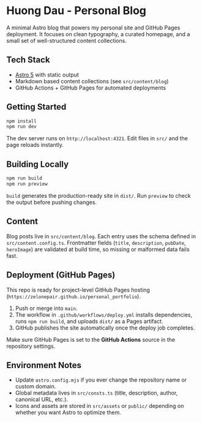 # Huong Dau - Personal Blog

A minimal Astro blog that powers my personal site and GitHub Pages deployment. It focuses on clean
typography, a curated homepage, and a small set of well-structured content collections.

## Tech Stack

- [Astro 5](https://astro.build/) with static output
- Markdown based content collections (see `src/content/blog`)
- GitHub Actions + GitHub Pages for automated deployments

## Getting Started

```bash
npm install
npm run dev
```

The dev server runs on `http://localhost:4321`. Edit files in `src/` and the page reloads instantly.

## Building Locally

```bash
npm run build
npm run preview
```

`build` generates the production-ready site in `dist/`. Run `preview` to check the output before
pushing changes.

## Content

Blog posts live in `src/content/blog`. Each entry uses the schema defined in
`src/content.config.ts`. Frontmatter fields (`title`, `description`, `pubDate`, `heroImage`) are
validated at build time, so missing or malformed data fails fast.

## Deployment (GitHub Pages)

This repo is ready for project-level GitHub Pages hosting (`https://zelonepair.github.io/personal_portfolio`).

1. Push or merge into `main`.
2. The workflow in `.github/workflows/deploy.yml` installs dependencies, runs `npm run build`, and
   uploads `dist/` as a Pages artifact.
3. GitHub publishes the site automatically once the deploy job completes.

Make sure GitHub Pages is set to the **GitHub Actions** source in the repository settings.

## Environment Notes

- Update `astro.config.mjs` if you ever change the repository name or custom domain.
- Global metadata lives in `src/consts.ts` (title, description, author, canonical URL, etc.).
- Icons and assets are stored in `src/assets` or `public/` depending on whether you want Astro to
  optimize them.
